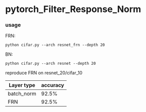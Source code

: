 # pytorch_Filter_Response_Norm
### usage
FRN:

`python cifar.py --arch resnet_frn --depth 20`

BN:

`python cifar.py --arch resnet --depth 20`


reproduce FRN on resnet_20/cifar_10

| Layer type |accuracy |
| ------ | ------ | 
| batch_norm | 92.5% | 
| FRN | 92.5% | 
